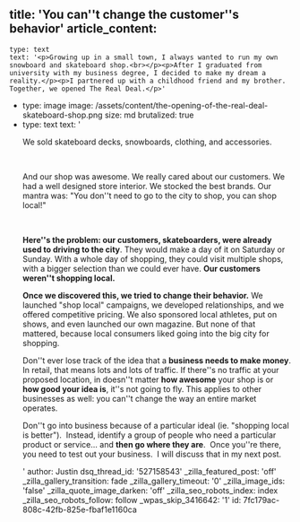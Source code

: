 title: 'You can''t change the customer''s behavior'
article_content:
  -
    type: text
    text: '<p>Growing up in a small town, I always wanted to run my own snowboard and skateboard shop.<br></p><p>After I graduated from university with my business degree, I decided to make my dream a reality.</p><p>I partnered up with a childhood friend and my brother. Together, we opened The Real Deal.</p>'
  -
    type: image
    image: /assets/content/the-opening-of-the-real-deal-skateboard-shop.png
    size: md
    brutalized: true
  -
    type: text
    text: '<p>We sold skateboard decks, snowboards, clothing, and accessories.</p><p><br></p><p>And our shop was awesome. We really cared about our customers. We had a well designed store interior. We stocked the best brands. Our mantra was: "You don''t need to go to the city to shop, you can shop local!"</p><p><br></p><p><strong>Here''s the problem: </strong><strong>our customers, skateboarders, were already used to driving to the city</strong>. They would make a day of it on Saturday or Sunday. With a whole day of shopping, they could visit multiple shops, with a bigger selection than we could ever have. <strong>Our customers weren''t shopping local.</strong></p><p><strong>Once we discovered this, we tried to change their behavior.</strong> We launched "shop local" campaigns, we developed relationships, and we offered competitive pricing. We also sponsored local athletes, put on shows, and even launched our own magazine. But none of that mattered, because local consumers liked going into the big city for shopping.</p><p>Don''t ever lose track of the idea that a <strong>business needs to make money</strong>. In retail, that means lots and lots of traffic. If there''s no traffic at your proposed location, in doesn''t matter <strong>how awesome</strong> your shop is or <strong>how good your idea is</strong>, it''s not going to fly. This applies to other businesses as well: you can''t change the way an entire market operates.</p><p>Don''t go into business because of a particular ideal (ie. "shopping local is better").&nbsp; Instead, identify a group of people who need a particular product or service... and <strong>then go where they are</strong>.&nbsp; Once you''re there, you need to test out your business.&nbsp; I will discuss that in my next post.</p>'
author: Justin
dsq_thread_id: '527158543'
_zilla_featured_post: 'off'
_zilla_gallery_transition: fade
_zilla_gallery_timeout: '0'
_zilla_image_ids: 'false'
_zilla_quote_image_darken: 'off'
_zilla_seo_robots_index: index
_zilla_seo_robots_follow: follow
_wpas_skip_3416642: '1'
id: 7fc179ac-808c-42fb-825e-fbaf1e1160ca

